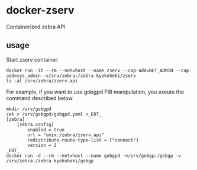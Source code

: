 # docker-zserv
Containerized zebra API

## usage

Start zserv container.

```shell
docker run -it --rm --net=host --name zserv --cap-add=NET_ADMIN --cap-add=sys_admin -v/srv/zebra:/zebra kyokuheki/zserv
ls -al /srv/zebra/zserv.api
```

For example, if you want to use gobgpd FIB manipulation, you exeute the command described below.

```shell
mkdir /srv/gobgpd
cat > /srv/gobgpd/gobgpd.yaml <_EOT_
[zebra]
    [zebra.config]
        enabled = true
        url = "unix:/zebra/zserv.api"
        redistribute-route-type-list = ["connect"]
        version = 2
_EOT_
docker run -d --rm --net=host --name gobgpd -v/srv/gobgp:/gobgp -v /srv/zebra:/zebra kyokuheki/gobgp
```
